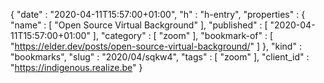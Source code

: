 {
  "date" : "2020-04-11T15:57:00+01:00",
  "h" : "h-entry",
  "properties" : {
    "name" : [ "Open Source Virtual Background" ],
    "published" : [ "2020-04-11T15:57:00+01:00" ],
    "category" : [ "zoom" ],
    "bookmark-of" : [ "https://elder.dev/posts/open-source-virtual-background/" ]
  },
  "kind" : "bookmarks",
  "slug" : "2020/04/sqkw4",
  "tags" : [ "zoom" ],
  "client_id" : "https://indigenous.realize.be"
}
